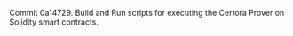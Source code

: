 Commit 0a14729.                    Build and Run scripts for executing the Certora Prover on Solidity smart contracts.